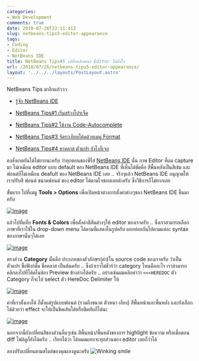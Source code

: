 ```yaml
---
categories:
- Web Development
comments: true
date: 2010-07-26T22:11:41Z
slug: netbeans-tips5-editor-appearance
tags:
- Coding
- Editor
- NetBeans IDE
title: NetBeans Tips#5 เปลี่ยนลักษณะ Editor ได้ดั่งใจ
url: /2010/07/26/netbeans-tips5-editor-appearance/
layout: '../../../layouts/PostLayout.astro'
---
```


NetBeans Tips มาอีกแล้ววว




  * [รู้จัก NetBeans IDE](https://armno.in.th/20100710/%e0%b9%81%e0%b8%99%e0%b8%b0%e0%b8%99%e0%b8%b3-netbeans-ide-%e0%b8%aa%e0%b8%b3%e0%b8%ab%e0%b8%a3%e0%b8%b1%e0%b8%9a%e0%b9%80%e0%b8%82%e0%b8%b5%e0%b8%a2%e0%b8%99%e0%b9%82%e0%b8%84%e0%b9%89%e0%b8%94-php)


  * [NetBeans Tips#1 เริ่มสร้างโปรเจ็ค](https://armno.in.th/20100710/netbeans-tips1-%e0%b9%80%e0%b8%a3%e0%b8%b4%e0%b9%88%e0%b8%a1%e0%b8%aa%e0%b8%a3%e0%b9%89%e0%b8%b2%e0%b8%87%e0%b9%82%e0%b8%9b%e0%b8%a3%e0%b9%80%e0%b8%88%e0%b9%87%e0%b8%84)


  * [NetBeans Tips#2 ใช้งาน Code-Autocomplete](https://armno.in.th/20100711/netbeans-tips2-%e0%b9%83%e0%b8%8a%e0%b9%89%e0%b8%87%e0%b8%b2%e0%b8%99-code-auto-complete)


  * [NetBeans Tips#3 จัดระเบียบโค้ดด้วยเมนู Format](https://armno.in.th/20100713/netbeans-tips-3-%e0%b8%88%e0%b8%b1%e0%b8%94%e0%b8%a3%e0%b8%b0%e0%b9%80%e0%b8%9a%e0%b8%b5%e0%b8%a2%e0%b8%9a%e0%b9%82%e0%b8%84%e0%b9%89%e0%b8%94%e0%b8%94%e0%b9%89%e0%b8%a7%e0%b8%a2%e0%b9%80%e0%b8%a1)


  * [NetBeans Tips#4 หาคลาส ตัวแปร ยังไงก็เจอ](https://armno.in.th/20100717/netbeans-tips-4-%e0%b8%ab%e0%b8%b2%e0%b8%84%e0%b8%a5%e0%b8%b2%e0%b8%aa-%e0%b8%95%e0%b8%b1%e0%b8%a7%e0%b9%81%e0%b8%9b%e0%b8%a3-%e0%b8%a2%e0%b8%b1%e0%b8%87%e0%b9%84%e0%b8%87%e0%b8%81%e0%b9%87%e0%b9%80)


คงสังเกตกันได้ไม่ยากนะครับ ว่าทุกตอนของซีรี่ส์ [NetBeans IDE](https://armno.in.th/content/netbeans-ide) นั้น ภาพ Editor ที่ผม capture มา ไม่เหมือน editor แบบ default ของ NetBeans IDE ที่เห็นได้ชัดคือ สีพื้นหลังเป็นสีเข้ม และฟอนต์ก็ไม่เหมือน deafult ของ NetBeans IDE เลย .. จริงๆแล้ว NetBeans IDE อนุญาตให้เราปรับสี ฟอนต์ ขนาดฟอนต์ ของ editor ได้ตามใจชอบเลยล่ะครับ ซึ่งวิธีการก็ไม่ยากเลย

ขั้นแรก ไปที่เมนู **Tools > Options** เพื่อเปิดหน้าต่างการตั้งค่าต่างๆของ NetBeans IDE ขึ้นมาครับ

[![image](https://files.armno.in.th/uploads/2010/07/image_thumb19.png)](https://files.armno.in.th/uploads/2010/07/image19.png)



แล้วไปที่แท็บ **Fonts & Colors** เพื่อตั้งค่าสีสันต่างๆให้ editor ของเราครับ .. ซึ่งเราสามารถเลือกภาษาที่เราใช้ใน drop-down menu ได้ตามที่แสดงในรูปครับ แยกย่อยกันไปตามแต่ละ syntax ของภาษานั้นๆได้เลย

[![image](https://files.armno.in.th/uploads/2010/07/image_thumb20.png)](https://files.armno.in.th/uploads/2010/07/image20.png)

ตรงส่วน **Category** นั้นคือ ประเภทของตัวอักษร(คำ)ใน source code ของเราครับ ว่าเป็นตัวแปร ชื่อฟังก์ชั่น ชื่อคลาส เป็นต้นครับ .. ซึ่งถ้าเราไม่ชัวร์ว่า category ไหนคืออะไร เราสามารถคลิกลงไปที่โค้ดในช่อง Preview ข้างล่างได้ครับ .. อย่างเช่นผมคลิกคำว่า `<<<HEREDOC` ตัว Category ก็จะไป select ตัว HereDoc Delimiter ให้

[![image](https://files.armno.in.th/uploads/2010/07/image_thumb21.png)](https://files.armno.in.th/uploads/2010/07/image21.png)

ค่าที่เราตั้งเองได้ ก็ตั้งแต่รูปแบบฟอนต์ (รวมถึงขนาด ตัวหนา เอียง) สีพื้นหน้าและพื้นหลัง และยังเลือกได้ด้วยว่า effect จะให้เป็นขีดเส้นใต้หรือขีดทับก็ได้นะ

[![image](https://files.armno.in.th/uploads/2010/07/image_thumb22.png)](https://files.armno.in.th/uploads/2010/07/image22.png)

นอกจากนี้ยังเปลี่ยนสีของส่วนอื่นๆเช่น สีพื้นหน้า/พื้นหลังของการ highlight ข้อความ หรือเมื่อตอน diff ไฟล์ดูก็ยังได้ครับ .. เรียกได้ว่า ได้หมดแทบจะทุกส่วนของ editor เลยก็ว่าได้

ลองปรับเปลี่ยนตามสไตล์ของคุณเองดูนะครับ ![Winking smile](https://files.armno.in.th/uploads/2010/07/wlEmoticonwinkingsmile1.png)
